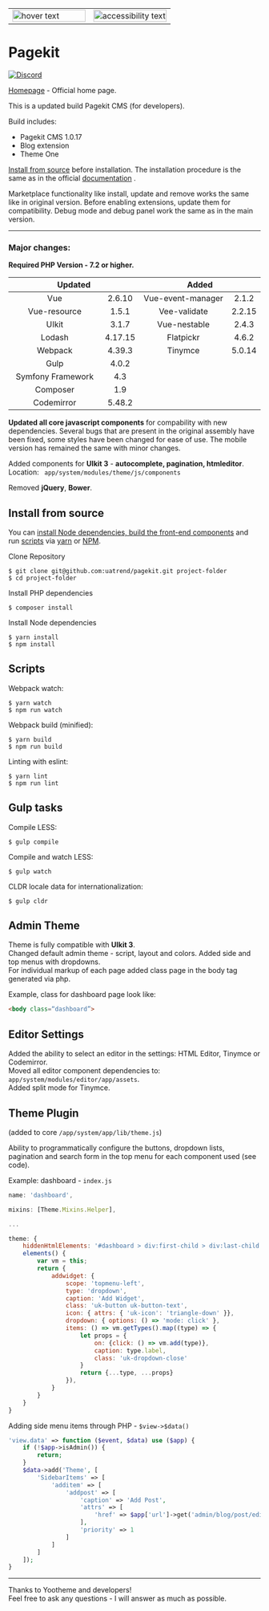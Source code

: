 <table width="100%" cellspacing="0" cellpadding="0" border="0">
  <tr>
    <td width="50%">
      <img src="https://cloud.githubusercontent.com/assets/1716665/14317675/ba034b8c-fc09-11e5-81ed-f10f37d86ea5.png" width="100%" title="hover text">
    </td>
    <td width="50%">
      <img src="https://user-images.githubusercontent.com/24713453/63487166-a062b100-c4c3-11e9-817e-8a11c730472c.png" width="100%" alt="accessibility text">
    </td>
  </tr>
</table>

# Pagekit

[![Discord](https://img.shields.io/badge/chat-on%20discord-7289da.svg)](https://discord.gg/e7Kw47E)

[Homepage](http://pagekit.com) - Official home page.

This is a updated build Pagekit CMS (for developers).

Build includes:

- Pagekit CMS 1.0.17
- Blog extension
- Theme One

[Install from source](#install) before installation. The installation procedure is the same as in the official [documentation](https://pagekit.com/docs/getting-started/installation) .

Marketplace functionality like install, update and remove works the same like in original version. Before enabling extensions, update them for compatibility. Debug mode and debug panel work the same as in the main version.

------

### Major changes:

**Required PHP Version - 7.2 or higher.**

<table width="100%" cellspacing="0" cellpadding="0" border="0">
<thead>
<tr>
    <th colspan="2">Updated</th>
    <th colspan="2">Added</th>
</tr>
</thead>
<tbody align="center" width="100%">
  <tr>
    <td width="50%">
        Vue
    </td>
    <td>
        2.6.10
    </td>
    <td width="50%">
        Vue-event-manager
    </td>
    <td width="20%">
        2.1.2
    </td>
  </tr>
  <tr>
    <td>
        Vue-resource
    </td>
    <td>
        1.5.1
    </td>
    <td>
        Vee-validate
    </td>
    <td>
        2.2.15
    </td>
  </tr>
  <tr>
    <td>
        UIkit
    </td>
    <td>
        3.1.7
    </td>
    <td>
        Vue-nestable
    </td>
    <td>
        2.4.3
    </td>
  </tr>
  <tr>
    <td>
        Lodash
    </td>
    <td>
        4.17.15
    </td>
    <td>
        Flatpickr
    </td>
    <td>
        4.6.2
    </td>
  </tr>
  <tr>
    <td>
        Webpack
    </td>
    <td>
        4.39.3
    </td>
    <td>
        Tinymce
    </td>
    <td>
        5.0.14
    </td>
  </tr>
  <tr>
    <td>
        Gulp
    </td>
    <td>
        4.0.2
    </td>
    <td width="50%" colspan="2">
    </td>
  </tr>
  <tr>
    <td>
        Symfony Framework
    </td>
    <td>
        4.3
    </td>
    <td width="50%" colspan="2">
    </td>
  </tr>
  <tr>
    <td>
        Composer
    </td>
    <td>
        1.9
    </td>
    <td width="50%" colspan="2">
    </td>
  </tr>
  <tr>
    <td>
        Codemirror
    </td>
    <td>
        5.48.2
    </td>
    <td width="50%" colspan="2">
    </td>
  </tr>
  </tbody>
</table>

**Updated all core javascript components** for compability with new dependencies. Several bugs that are present in the original assembly have been fixed, some styles have been changed for ease of use. The mobile version has remained the same with minor changes.

Added components for **UIkit 3**  - **autocomplete, pagination, htmleditor**.  
Location: ``` app/system/modules/theme/js/components```

Removed **jQuery**, **Bower**.

## <a name="install"></a>Install from source

You can [install Node dependencies, build the front-end components](#node) and run [scripts](#scripts) via [yarn](https://yarnpkg.com/) or [NPM](https://npmjs.org/).

Clone Repository

```
$ git clone git@github.com:uatrend/pagekit.git project-folder
$ cd project-folder
```

Install PHP dependencies

```
$ composer install
```

<a name="node"></a>Install Node dependencies

```
$ yarn install
$ npm install
```

## <a name="scripts"></a>Scripts

Webpack watch:

```
$ yarn watch
$ npm run watch
```

Webpack build (minified):

```
$ yarn build
$ npm run build
```

Linting with eslint:

```
$ yarn lint
$ npm run lint
```

## Gulp tasks

Compile LESS:

```
$ gulp compile
```

Compile and watch LESS:

```
$ gulp watch
```

CLDR locale data for internationalization:

```
$ gulp cldr
```

## Admin Theme

Theme is fully compatible with **UIkit 3**.  
Changed default admin theme - script, layout and colors. Added side and top menus with dropdowns.  
For individual markup of each page added class page in the body tag generated via php.  

Example, class for dashboard page look like:

```html
<body class=“dashboard”>
```

## Editor Settings

Added the ability to select an editor in the settings: HTML Editor, Tinymce or Codemirror.  
Moved all editor component dependencies to: ``` app/system/modules/editor/app/assets```.  
Added split mode for Tinymce.

## Theme Plugin

(added to core ```/app/system/app/lib/theme.js```)  

Ability to programmatically configure the buttons, dropdown lists, pagination and search form in the top menu for each component used (see code).

Example: dashboard - ```index.js```

```javascript
name: 'dashboard',

mixins: [Theme.Mixins.Helper],

...

theme: {
    hiddenHtmlElements: '#dashboard > div:first-child > div:last-child',
    elements() {
        var vm = this;
        return {
            addwidget: {
                scope: 'topmenu-left',
                type: 'dropdown',
                caption: 'Add Widget',
                class: 'uk-button uk-button-text',
                icon: { attrs: { 'uk-icon': 'triangle-down' }},
                dropdown: { options: () => 'mode: click' },
                items: () => vm.getTypes().map((type) => {
                    let props = {
                        on: {click: () => vm.add(type)},
                        caption: type.label,
                        class: 'uk-dropdown-close'
                    }
                    return {...type, ...props}
                }),
            }
        }
    }
}
```

Adding side menu items through PHP - ```$view->$data()```

```php
'view.data' => function ($event, $data) use ($app) {
    if (!$app->isAdmin()) {
        return;
    }
    $data->add('Theme', [
        'SidebarItems' => [
            'additem' => [
                'addpost' => [
                    'caption' => 'Add Post',
                    'attrs' => [
                        'href' => $app['url']->get('admin/blog/post/edit')
                    ],
                    'priority' => 1
                ]
            ]
        ]
    ]);
}
```

------

Thanks to Yootheme and developers!  
Feel free to ask any questions - I will answer as much as possible.